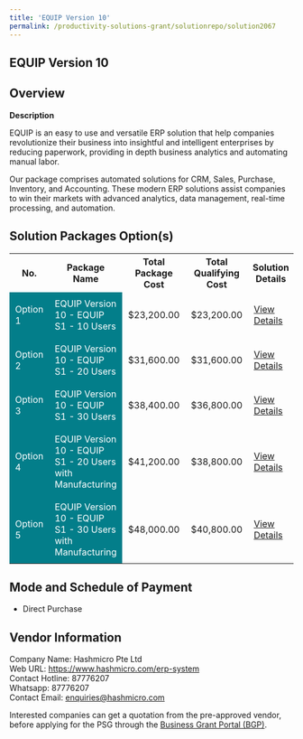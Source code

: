 ```yaml
---
title: 'EQUIP Version 10'
permalink: /productivity-solutions-grant/solutionrepo/solution2067
---
```


## EQUIP Version 10

## Overview

**Description**

EQUIP is an easy to use and versatile ERP solution that help companies revolutionize their business into insightful and intelligent enterprises by reducing paperwork, providing in depth business analytics and automating manual labor. 

Our package comprises automated solutions for CRM, Sales, Purchase, Inventory, and Accounting. These modern ERP solutions assist companies to win their markets with advanced analytics, data management, real-time processing, and automation.

## Solution Packages Option(s)

<table>
<tr>
<th><b>No.</b></th>
<th><b>Package Name</b></th>
<th><b>Total Package Cost</b></th>
<th><b>Total Qualifying Cost</b></th>
<th><b>Solution Details</b></th>
</tr>
<tr>
<td style='padding: 10px; background-color: #037E8A; color: #FFFFFF;'>Option 1</td>
<td style='padding: 10px; background-color: #037E8A; color: #FFFFFF;'>EQUIP Version 10 - EQUIP S1 - 10 Users</td>
<td style='padding: 10px;'>$23,200.00</td>
<td style='padding: 10px;'>$23,200.00</td>
<td style='padding: 10px;'><a href='/images/psg/20200831_Desensitised_Annex_3_Part_1.pdf' target='_blank'>View Details</a></td>
</tr>
<tr>
<td style='padding: 10px; background-color: #037E8A; color: #FFFFFF;'>Option 2</td>
<td style='padding: 10px; background-color: #037E8A; color: #FFFFFF;'>EQUIP Version 10 - EQUIP S1 - 20 Users</td>
<td style='padding: 10px;'>$31,600.00</td>
<td style='padding: 10px;'>$31,600.00</td>
<td style='padding: 10px;'><a href='/images/psg/20200831_Desensitised_Annex_3_Part_2.pdf' target='_blank'>View Details</a></td>
</tr>
<tr>
<td style='padding: 10px; background-color: #037E8A; color: #FFFFFF;'>Option 3</td>
<td style='padding: 10px; background-color: #037E8A; color: #FFFFFF;'>EQUIP Version 10 - EQUIP S1 - 30 Users</td>
<td style='padding: 10px;'>$38,400.00</td>
<td style='padding: 10px;'>$36,800.00</td>
<td style='padding: 10px;'><a href='/images/psg/20200831_Desensitised_Annex_3_Part_3.pdf' target='_blank'>View Details</a></td>
</tr>
<tr>
<td style='padding: 10px; background-color: #037E8A; color: #FFFFFF;'>Option 4</td>
<td style='padding: 10px; background-color: #037E8A; color: #FFFFFF;'>EQUIP Version 10 - EQUIP S1 - 20 Users with Manufacturing</td>
<td style='padding: 10px;'>$41,200.00</td>
<td style='padding: 10px;'>$38,800.00</td>
<td style='padding: 10px;'><a href='/images/psg/20200831_Desensitised_Annex_3_Part_4.pdf' target='_blank'>View Details</a></td>
</tr>
<tr>
<td style='padding: 10px; background-color: #037E8A; color: #FFFFFF;'>Option 5</td>
<td style='padding: 10px; background-color: #037E8A; color: #FFFFFF;'>EQUIP Version 10 - EQUIP S1 - 30 Users with Manufacturing</td>
<td style='padding: 10px;'>$48,000.00</td>
<td style='padding: 10px;'>$40,800.00</td>
<td style='padding: 10px;'><a href='/images/psg/20200831_Desensitised_Annex_3_Part_5.pdf' target='_blank'>View Details</a></td>
</tr>
</table>

## Mode and Schedule of Payment

 - Direct Purchase

## Vendor Information

 Company Name: Hashmicro Pte Ltd<br>Web URL: https://www.hashmicro.com/erp-system <br>Contact Hotline: 87776207<br>Whatsapp: 87776207<br>Contact Email: enquiries@hashmicro.com <br>

Interested companies can get a quotation from the pre-approved vendor, before applying for the PSG through the <a href='https://www.businessgrants.gov.sg/' target='_blank' rel='noopener'>Business Grant Portal (BGP)</a>.

<script src="/jquery/resize-tables.js"></script>
